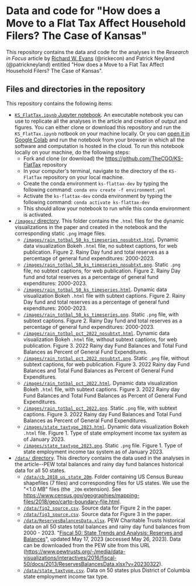 # Data and code for "How does a Move to a Flat Tax Affect Household Filers? The Case of Kansas"
This repository contains the data and code for the analyses in the *Research in Focus* article by [Richard W. Evans](https://sites.google.com/site/rickecon) (@rickecon) and Patrick Neyland (@patrickneyland) entitled "How does a Move to a Flat Tax Affect Household Filers? The Case of Kansas".

## Files and directories in the repository
This repository contains the following items:
* [`KS_FlatTax.ipynb` Jupyter notebook](KS_FlatTax.ipynb). An executable notebook you can use to replicate all the analyses in the article and creation of output and figures. You can either clone or download this repository and run the `KS_FlatTax.ipynb` notbook on your machine locally. Or you can [open it in Google Colab](https://colab.research.google.com/drive/1phIZ1oJNs-IjRv7Av7uAHIX3T6P6XVQX?usp=sharing) and run the notebook from your browser in which all the software and computation is hosted in the cloud. To run this notebook locally on your machine, do the following steps:
    * Fork and clone (or download) the https://github.com/TheCGO/KS-FlatTax repository
    * In your computer's terminal, navigate to the directory of the `KS-FlatTax` repository on your local machine.
    * Create the conda environment `ks-flattax-dev` by typing the following command: `conda env create -f environment.yml`
    * Activate the `ks-flattax-dev` conda environment by typing the following command: `conda activate ks-flattax-dev`
    * This should allow your notebook to run while this conda environment is activated.
* [`/images/` directory](images/). This folder contains the `.html` files for the dynamic visualizations in the paper and created in the notebook and the corresponding static `.png` image files.
    * [`/images/rain_totbal_50_ks_timeseries_nosubtxt.html`](/images/rain_totbal_50_ks_timeseries_nosubtxt.html). Dynamic data visualization Bokeh `.html` file, no subtext captions, for web publication. Figure 2. Rainy Day fund and total reserves as a percentage of general fund expenditures: 2000-2023.
    * [`/images/rain_totbal_50_ks_timeseries_nosubtxt.png`](/images/rain_totbal_50_ks_timeseries_nosubtxt.png). Static `.png` file, no subtext captions, for web publication. Figure 2. Rainy Day fund and total reserves as a percentage of general fund expenditures: 2000-2023.
    * [`/images/rain_totbal_50_ks_timeseries.html`](/images/rain_totbal_50_ks_timeseries.html). Dynamic data visualization Bokeh `.html` file with subtext captions. Figure 2. Rainy Day fund and total reserves as a percentage of general fund expenditures: 2000-2023.
    * [`/images/rain_totbal_50_ks_timeseries.png`](/images/rain_totbal_50_ks_timeseries.png). Static `.png` file, with subtext captions. Figure 2. Rainy Day fund and total reserves as a percentage of general fund expenditures: 2000-2023.
    * [`/images/rain_totbal_pct_2022_nosubtxt.html`](/images/rain_totbal_pct_2022_nosubtxt.html). Dynamic data visualization Bokeh `.html` file, without subtext captions, for web publication. Figure 3. 2022 Rainy day Fund Balances and Total Fund Balances as Percent of General Fund Expenditures.
    * [`/images/rain_totbal_pct_2022_nosubtxt.png`](/images/rain_totbal_pct_2022_nosubtxt.png). Static `.png` file, without subtext captions, for web publication. Figure 3. 2022 Rainy day Fund Balances and Total Fund Balances as Percent of General Fund Expenditures.
    * [`/images/rain_totbal_pct_2022.html`](/images/rain_totbal_pct_2022.html). Dynamic data visualization Bokeh `.html` file, with subtext captions. Figure 3. 2022 Rainy day Fund Balances and Total Fund Balances as Percent of General Fund Expenditures.
    * [`/images/rain_totbal_pct_2022.png`](/images/rain_totbal_pct_2022.png). Static `.png` file, with subtext captions. Figure 3. 2022 Rainy day Fund Balances and Total Fund Balances as Percent of General Fund Expenditures.
    * [`/images/state_taxtype_2023.html`](/images/state_taxtype_2023.html). Dynamic data visualization Bokeh `.html` file. Figure 1. Type of state employment income tax system as of January 2023.
    * [`/images/state_taxtype_2023.png`](/images/state_taxtype_2023.png). Static `.png` file. Figure 1. Type of state employment income tax system as of January 2023.
* [`/data/` directory](data/). This directory contains the data used in the analyses in the article--PEW total balances and rainy day fund balances historical data for all 50 states.
    * [`/data/cb_2018_us_state_20m`](/data/cb_2018_us_state_20m). Folder containing US Census Bureau shapefiles (7 files) and corresponding files for US states. We use the "<1.0 MB" files (the `_20m` extension). See https://www.census.gov/geographies/mapping-files/2018/geo/carto-boundary-file.html.
    * [`/data/fig2_source.csv`](/data/fig2_source.csv). Source data for Figure 2 in the paper.
    * [`/data/fig3_source.csv`](/data/fig3_source.csv). Source data for Figure 3 in the paper.
    * [`/data/ReservesBalancesData.xlsx`](data/ReservesBalancesData.xlsx). PEW Charitable Trusts historical data on all 50 states total balances and rainy day fund balances from 2000 - 2023. "[Fiscal 50: State Trends and Analysis: Reserves and Balances](https://www.pewtrusts.org/en/research-and-analysis/data-visualizations/2014/fiscal-50#ind5)", updated May 17, 2023 (accessed May 26, 2023). Data can be downloaded from the PEW site from this URL (https://www.pewtrusts.org/-/media/data-visualizations/interactives/2016/fiscal-50/docs/2013/ReservesBalancesData.xlsx?v=20230322).
    * [`/data/state_taxtype.csv`](/data/state_taxtype.csv). Data on 50 states plus District of Columbia state employment income tax type.
